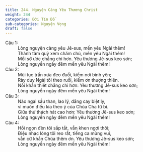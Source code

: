 ```yaml
---
title: 244. Nguyện Càng Yêu Thương Christ
weight: 244
categories: Đời Tín Đồ
sub-categories: Nguyện Vọng
draft: false
---
```

<dl><dt>Câu 1:</dt><dd data-verse="1">Lòng nguyện càng yêu Jê-sus, mến yêu Ngài thêm! <br/>Thành tâm quỳ xem chăm chú, mến yêu Ngài thêm! <br/>Mối sở ước chẳng chi hơn. Yêu thương Jê-sus keo sơn; <br/>Lòng nguyền ngày đêm mến yêu Ngài thêm! </dd><dt>Câu 2:</dt><dd data-verse="2">Mùi tục trần xưa đeo đuổi, kiếm nơi bình yên; <br/>Rày duy Ngài tôi theo ruổi, kiếm ơn thượng thiên. <br/>Nỗi khẩn thiết chẳng chi hơn: Yêu thương Jê-sus keo sơn; <br/>Lòng nguyền ngày đêm mến yêu Ngài thêm! </dd><dt>Câu 3:</dt><dd data-verse="3">Nào ngại sầu than, lao lý, đắng cay biệt ly, <br/>vì muôn điều kia theo ý của Chúa Cha từ bi. <br/>Giữa thử thách hát cao hơn: Yêu thương Jê-sus keo sơn; <br/>Lòng nguyền ngày đêm mến yêu Ngài thêm! </dd><dt>Câu 4:</dt><dd data-verse="3">Hồi ngọn đèn tôi sắp tắt, vẫn khen ngợi thôi; <br/>Điệu nhạc lòng tôi reo rắt, tiếng ca mừng vui, <br/>vẫn cứ khẩn Chúa thêm ơn. Yêu thương Jê-sus keo sơn; <br/>Lòng nguyền ngày đêm mến yêu Ngài thêm! </dd></dl>